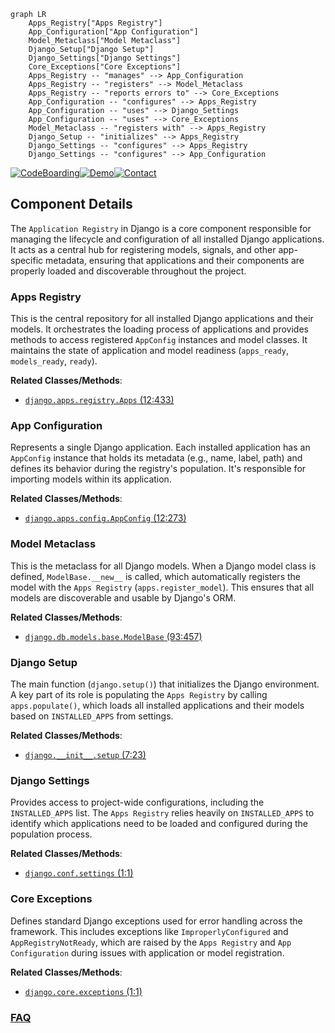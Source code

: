 ```mermaid
graph LR
    Apps_Registry["Apps Registry"]
    App_Configuration["App Configuration"]
    Model_Metaclass["Model Metaclass"]
    Django_Setup["Django Setup"]
    Django_Settings["Django Settings"]
    Core_Exceptions["Core Exceptions"]
    Apps_Registry -- "manages" --> App_Configuration
    Apps_Registry -- "registers" --> Model_Metaclass
    Apps_Registry -- "reports errors to" --> Core_Exceptions
    App_Configuration -- "configures" --> Apps_Registry
    App_Configuration -- "uses" --> Django_Settings
    App_Configuration -- "uses" --> Core_Exceptions
    Model_Metaclass -- "registers with" --> Apps_Registry
    Django_Setup -- "initializes" --> Apps_Registry
    Django_Settings -- "configures" --> Apps_Registry
    Django_Settings -- "configures" --> App_Configuration
```
[![CodeBoarding](https://img.shields.io/badge/Generated%20by-CodeBoarding-9cf?style=flat-square)](https://github.com/CodeBoarding/GeneratedOnBoardings)[![Demo](https://img.shields.io/badge/Try%20our-Demo-blue?style=flat-square)](https://www.codeboarding.org/demo)[![Contact](https://img.shields.io/badge/Contact%20us%20-%20contact@codeboarding.org-lightgrey?style=flat-square)](mailto:contact@codeboarding.org)

## Component Details

The `Application Registry` in Django is a core component responsible for managing the lifecycle and configuration of all installed Django applications. It acts as a central hub for registering models, signals, and other app-specific metadata, ensuring that applications and their components are properly loaded and discoverable throughout the project.

### Apps Registry
This is the central repository for all installed Django applications and their models. It orchestrates the loading process of applications and provides methods to access registered `AppConfig` instances and model classes. It maintains the state of application and model readiness (`apps_ready`, `models_ready`, `ready`).


**Related Classes/Methods**:

- <a href="https://github.com/django/django/blob/master/django/apps/registry.py#L12-L433" target="_blank" rel="noopener noreferrer">`django.apps.registry.Apps` (12:433)</a>


### App Configuration
Represents a single Django application. Each installed application has an `AppConfig` instance that holds its metadata (e.g., name, label, path) and defines its behavior during the registry's population. It's responsible for importing models within its application.


**Related Classes/Methods**:

- <a href="https://github.com/django/django/blob/master/django/apps/config.py#L12-L273" target="_blank" rel="noopener noreferrer">`django.apps.config.AppConfig` (12:273)</a>


### Model Metaclass
This is the metaclass for all Django models. When a Django model class is defined, `ModelBase.__new__` is called, which automatically registers the model with the `Apps Registry` (`apps.register_model`). This ensures that all models are discoverable and usable by Django's ORM.


**Related Classes/Methods**:

- <a href="https://github.com/django/django/blob/master/django/db/models/base.py#L93-L457" target="_blank" rel="noopener noreferrer">`django.db.models.base.ModelBase` (93:457)</a>


### Django Setup
The main function (`django.setup()`) that initializes the Django environment. A key part of its role is populating the `Apps Registry` by calling `apps.populate()`, which loads all installed applications and their models based on `INSTALLED_APPS` from settings.


**Related Classes/Methods**:

- <a href="https://github.com/django/django/blob/master/django/__init__.py#L7-L23" target="_blank" rel="noopener noreferrer">`django.__init__.setup` (7:23)</a>


### Django Settings
Provides access to project-wide configurations, including the `INSTALLED_APPS` list. The `Apps Registry` relies heavily on `INSTALLED_APPS` to identify which applications need to be loaded and configured during the population process.


**Related Classes/Methods**:

- <a href="https://github.com/django/django/blob/master/django/template/backends/django.py#L1-L1" target="_blank" rel="noopener noreferrer">`django.conf.settings` (1:1)</a>


### Core Exceptions
Defines standard Django exceptions used for error handling across the framework. This includes exceptions like `ImproperlyConfigured` and `AppRegistryNotReady`, which are raised by the `Apps Registry` and `App Configuration` during issues with application or model registration.


**Related Classes/Methods**:

- <a href="https://github.com/django/django/blob/master/django/core/exceptions.py#L1-L1" target="_blank" rel="noopener noreferrer">`django.core.exceptions` (1:1)</a>




### [FAQ](https://github.com/CodeBoarding/GeneratedOnBoardings/tree/main?tab=readme-ov-file#faq)